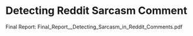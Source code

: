 # Detecting Reddit Sarcasm Comment
Final Report: Final_Report__Detecting_Sarcasm_in_Reddit_Comments.pdf
